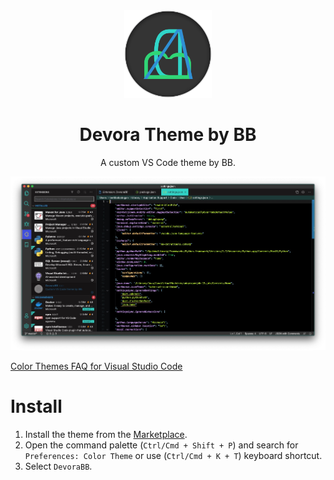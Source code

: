 <div align="center">
<img src="https://raw.githubusercontent.com/berkbb/devorabb/main/devoraicon.png" width="140" />

# Devora Theme by BB

A custom VS Code theme by BB.



![Preview](https://raw.githubusercontent.com/berkbb/devorabb/main/main.jpg)

</div>

[Color Themes FAQ for Visual Studio Code](https://code.visualstudio.com/api/extension-guides/color-theme) 

# Install
1. Install the  theme from the [Marketplace](https://marketplace.visualstudio.com/items?itemName=berkbb.devorabb-vscode-theme).
2. Open the command palette (`Ctrl/Cmd + Shift + P`) and search for `Preferences: Color Theme` or use  (`Ctrl/Cmd + K + T`) keyboard shortcut.
3. Select `DevoraBB`.




